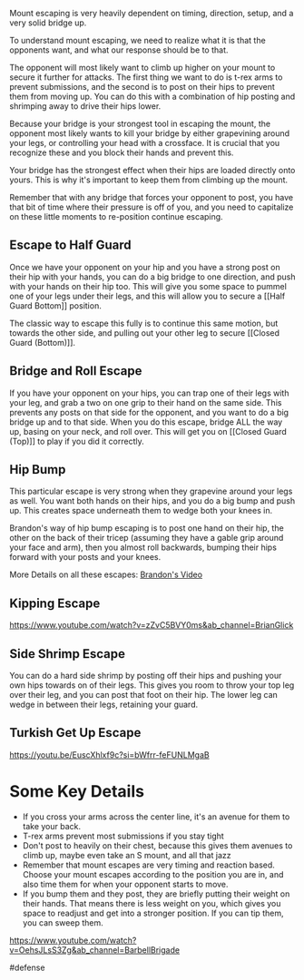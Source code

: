 Mount escaping is very heavily dependent on timing, direction, setup, and a very solid bridge up.

To understand mount escaping, we need to realize what it is that the opponents want, and what our response should be to that.

The opponent will most likely want to climb up higher on your mount to secure it further for attacks. The first thing we want to do is t-rex arms to prevent submissions, and the second is to post on their hips to prevent them from moving up. You can do this with a combination of hip posting and shrimping away to drive their hips lower.

Because your bridge is your strongest tool in escaping the mount, the opponent most likely wants to kill your bridge by either grapevining around your legs, or controlling your head with a crossface. It is crucial that you recognize these and you block their hands and prevent this.

Your bridge has the strongest effect when their hips are loaded directly onto yours. This is why it's important to keep them from climbing up the mount.

Remember that with any bridge that forces your opponent to post, you have that bit of time where their pressure is off of you, and you need to capitalize on these little moments to re-position continue escaping.

## Escape to Half Guard

Once we have your opponent on your hip and you have a strong post on their hip with your hands, you can do a big bridge to one direction, and push with your hands on their hip too. This will give you some space to pummel one of your legs under their legs, and this will allow you to secure a [[Half Guard Bottom]] position. 

The classic way to escape this fully is to continue this same motion, but towards the other side, and pulling out your other leg to secure [[Closed Guard (Bottom)]].

## Bridge and Roll Escape

If you have your opponent on your hips, you can trap one of their legs with your leg, and grab a two on one grip to their hand on the same side. This prevents any posts on that side for the opponent, and you want to do a big bridge up and to that side. When you do this escape, bridge ALL the way up, basing on your neck, and roll over. This will get you on [[Closed Guard (Top)]] to play if you did it correctly.

## Hip Bump

This particular escape is very strong when they grapevine around your legs as well. You want both hands on their hips, and you do a big bump and push up. This creates space underneath them to wedge both your knees in.

Brandon's way of hip bump escaping is to post one hand on their hip, the other on the back of their tricep (assuming they have a gable grip around your face and arm), then you almost roll backwards, bumping their hips forward with your posts and your knees.

More Details on all these escapes: [Brandon's Video](https://www.youtube.com/watch?v=SYel-mVSMAI&ab_channel=BrandonMccaghren)

## Kipping Escape

https://www.youtube.com/watch?v=zZvC5BVY0ms&ab_channel=BrianGlick

## Side Shrimp Escape

You can do a hard side shrimp by posting off their hips and pushing your own hips towards on of their legs. This gives you room to throw your top leg over their leg, and you can post that foot on their hip. The lower leg can wedge in between their legs, retaining your guard.

## Turkish Get Up Escape

https://youtu.be/EuscXhlxf9c?si=bWfrr-feFUNLMgaB


# Some Key Details

- If you cross your arms across the center line, it's an avenue for them to take your back. 
- T-rex arms prevent most submissions if you stay tight
- Don't post to heavily on their chest, because this gives them avenues to climb up, maybe even take an S mount, and all that jazz
- Remember that mount escapes are very timing and reaction based. Choose your mount escapes according to the position you are in, and also time them for when your opponent starts to move.
- If you bump them and they post, they are briefly putting their weight on their hands. That means there is less weight on you, which gives you space to readjust and get into a stronger position. If you can tip them, you can sweep them.

https://www.youtube.com/watch?v=OehsJLsS3Zg&ab_channel=BarbellBrigade

#defense 